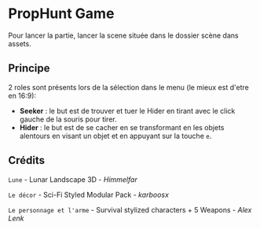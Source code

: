 # PropHunt Game
Pour lancer la partie, lancer la scene située dans le dossier scène dans assets.

## Principe

2 roles sont présents lors de la sélection dans le menu (le mieux est d'etre en 16:9):
- **Seeker** : le but est de trouver et tuer le Hider en tirant avec le click gauche de la souris pour tirer.
- **Hider** : le but est de se cacher en se transformant en les objets alentours en visant un objet et en appuyant sur la touche `e`.

## Crédits
`Lune` - Lunar Landscape 3D - *Himmelfar*

`Le décor` - Sci-Fi Styled Modular Pack - *karboosx*

`Le personnage et l'arme` - Survival stylized characters + 5 Weapons - *Alex Lenk*
